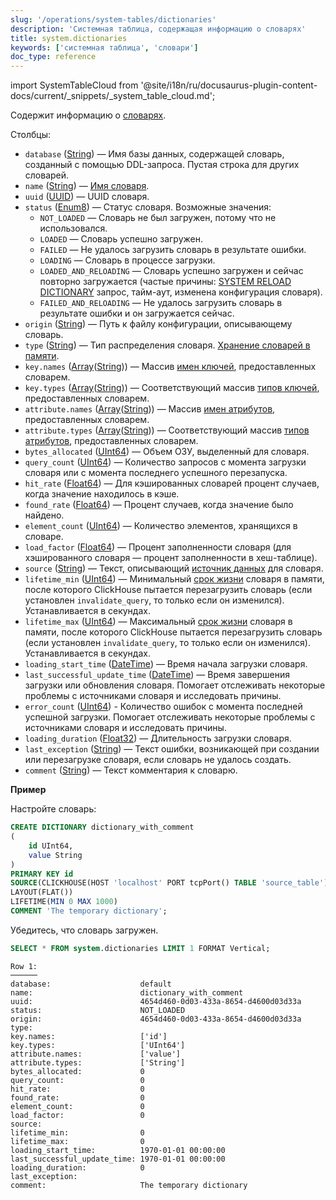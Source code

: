 ```yaml
---
slug: '/operations/system-tables/dictionaries'
description: 'Системная таблица, содержащая информацию о словарях'
title: system.dictionaries
keywords: ['системная таблица', 'словари']
doc_type: reference
---
```

import SystemTableCloud from '@site/i18n/ru/docusaurus-plugin-content-docs/current/_snippets/_system_table_cloud.md';

<SystemTableCloud/>

Содержит информацию о [словарях](../../sql-reference/dictionaries/index.md).

Столбцы:

- `database` ([String](../../sql-reference/data-types/string.md)) — Имя базы данных, содержащей словарь, созданный с помощью DDL-запроса. Пустая строка для других словарей.
- `name` ([String](../../sql-reference/data-types/string.md)) — [Имя словаря](../../sql-reference/dictionaries/index.md).
- `uuid` ([UUID](../../sql-reference/data-types/uuid.md)) — UUID словаря.
- `status` ([Enum8](../../sql-reference/data-types/enum.md)) — Статус словаря. Возможные значения:
  - `NOT_LOADED` — Словарь не был загружен, потому что не использовался.
  - `LOADED` — Словарь успешно загружен.
  - `FAILED` — Не удалось загрузить словарь в результате ошибки.
  - `LOADING` — Словарь в процессе загрузки.
  - `LOADED_AND_RELOADING` — Словарь успешно загружен и сейчас повторно загружается (частые причины: [SYSTEM RELOAD DICTIONARY](/sql-reference/statements/system#reload-dictionaries) запрос, тайм-аут, изменена конфигурация словаря).
  - `FAILED_AND_RELOADING` — Не удалось загрузить словарь в результате ошибки и он загружается сейчас.
- `origin` ([String](../../sql-reference/data-types/string.md)) — Путь к файлу конфигурации, описывающему словарь.
- `type` ([String](../../sql-reference/data-types/string.md)) — Тип распределения словаря. [Хранение словарей в памяти](/sql-reference/dictionaries#storing-dictionaries-in-memory).
- `key.names` ([Array](../../sql-reference/data-types/array.md)([String](../../sql-reference/data-types/string.md))) — Массив [имен ключей](/operations/system-tables/dictionaries), предоставленных словарем.
- `key.types` ([Array](../../sql-reference/data-types/array.md)([String](../../sql-reference/data-types/string.md))) — Соответствующий массив [типов ключей](/sql-reference/dictionaries#dictionary-key-and-fields), предоставленных словарем.
- `attribute.names` ([Array](../../sql-reference/data-types/array.md)([String](../../sql-reference/data-types/string.md))) — Массив [имен атрибутов](/sql-reference/dictionaries#dictionary-key-and-fields), предоставленных словарем.
- `attribute.types` ([Array](../../sql-reference/data-types/array.md)([String](../../sql-reference/data-types/string.md))) — Соответствующий массив [типов атрибутов](/sql-reference/dictionaries#dictionary-key-and-fields), предоставленных словарем.
- `bytes_allocated` ([UInt64](/sql-reference/data-types/int-uint#integer-ranges)) — Объем ОЗУ, выделенный для словаря.
- `query_count` ([UInt64](/sql-reference/data-types/int-uint#integer-ranges)) — Количество запросов с момента загрузки словаря или с момента последнего успешного перезапуска.
- `hit_rate` ([Float64](../../sql-reference/data-types/float.md)) — Для кэшированных словарей процент случаев, когда значение находилось в кэше.
- `found_rate` ([Float64](../../sql-reference/data-types/float.md)) — Процент случаев, когда значение было найдено.
- `element_count` ([UInt64](/sql-reference/data-types/int-uint#integer-ranges)) — Количество элементов, хранящихся в словаре.
- `load_factor` ([Float64](../../sql-reference/data-types/float.md)) — Процент заполненности словаря (для хэшированного словаря — процент заполненности в хеш-таблице).
- `source` ([String](../../sql-reference/data-types/string.md)) — Текст, описывающий [источник данных](../../sql-reference/dictionaries/index.md#dictionary-sources) для словаря.
- `lifetime_min` ([UInt64](/sql-reference/data-types/int-uint#integer-ranges)) — Минимальный [срок жизни](/sql-reference/dictionaries#refreshing-dictionary-data-using-lifetime) словаря в памяти, после которого ClickHouse пытается перезагрузить словарь (если установлен `invalidate_query`, то только если он изменился). Устанавливается в секундах.
- `lifetime_max` ([UInt64](/sql-reference/data-types/int-uint#integer-ranges)) — Максимальный [срок жизни](/sql-reference/dictionaries#refreshing-dictionary-data-using-lifetime) словаря в памяти, после которого ClickHouse пытается перезагрузить словарь (если установлен `invalidate_query`, то только если он изменился). Устанавливается в секундах.
- `loading_start_time` ([DateTime](../../sql-reference/data-types/datetime.md)) — Время начала загрузки словаря.
- `last_successful_update_time` ([DateTime](../../sql-reference/data-types/datetime.md)) — Время завершения загрузки или обновления словаря. Помогает отслеживать некоторые проблемы с источниками словаря и исследовать причины.
- `error_count` ([UInt64](/sql-reference/data-types/int-uint#integer-ranges)) - Количество ошибок с момента последней успешной загрузки. Помогает отслеживать некоторые проблемы с источниками словаря и исследовать причины.
- `loading_duration` ([Float32](../../sql-reference/data-types/float.md)) — Длительность загрузки словаря.
- `last_exception` ([String](../../sql-reference/data-types/string.md)) — Текст ошибки, возникающей при создании или перезагрузке словаря, если словарь не удалось создать.
- `comment` ([String](../../sql-reference/data-types/string.md)) — Текст комментария к словарю.

**Пример**

Настройте словарь:

```sql
CREATE DICTIONARY dictionary_with_comment
(
    id UInt64,
    value String
)
PRIMARY KEY id
SOURCE(CLICKHOUSE(HOST 'localhost' PORT tcpPort() TABLE 'source_table'))
LAYOUT(FLAT())
LIFETIME(MIN 0 MAX 1000)
COMMENT 'The temporary dictionary';
```

Убедитесь, что словарь загружен.

```sql
SELECT * FROM system.dictionaries LIMIT 1 FORMAT Vertical;
```

```text
Row 1:
──────
database:                    default
name:                        dictionary_with_comment
uuid:                        4654d460-0d03-433a-8654-d4600d03d33a
status:                      NOT_LOADED
origin:                      4654d460-0d03-433a-8654-d4600d03d33a
type:
key.names:                   ['id']
key.types:                   ['UInt64']
attribute.names:             ['value']
attribute.types:             ['String']
bytes_allocated:             0
query_count:                 0
hit_rate:                    0
found_rate:                  0
element_count:               0
load_factor:                 0
source:
lifetime_min:                0
lifetime_max:                0
loading_start_time:          1970-01-01 00:00:00
last_successful_update_time: 1970-01-01 00:00:00
loading_duration:            0
last_exception:
comment:                     The temporary dictionary
```